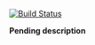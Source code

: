 [![Build Status](https://travis-ci.org/karudedios/FunctionalProgramming.js.svg?branch=develop)](https://travis-ci.org/karudedios/FunctionalProgramming.js)

**Pending description**